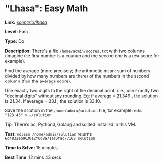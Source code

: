 # "Lhasa": Easy Math

**Link:** [*scenario/lhasa*](https://sadservers.com/scenario/lhasa)

**Level:** Easy

**Type:** Do

**Description:** There's a file `/home/admin/scores.txt` with two columns (imagine the first number is a counter and the second one is a test score for example).

Find the average (more precisely; the arithmetic mean: sum of numbers divided by how many numbers are there) of the numbers in the second column (find the average score).

Use exactly two digits to the right of the decimal point. i. e., use exaclty two "decimal digits" without any rounding. Eg: if average = 21.349 , the solution is 21.34. If average = 33.1 , the solution is 33.10.

Save the solution in the `/home/admin/solution` file, for example: `echo "123.45" > ~/solution`

Tip: There's bc, Python3, Golang and sqlite3 installed in this VM.

**Test:** `md5sum /home/admin/solution` returns `6d4832eb963012f6d8a71a60fac77168 solution`

**Time to Solve:** 15 minutes.

**Best Time:** 12 mins 43 secs